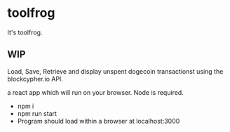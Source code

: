 # toolfrog
It's toolfrog.

## WIP

Load, Save, Retrieve and display unspent dogecoin transactionst  using the blockcypher.io API.

a react app which will run on your browser. Node is required.

* npm i
* npm run start
* Program should load within a browser at localhost:3000
